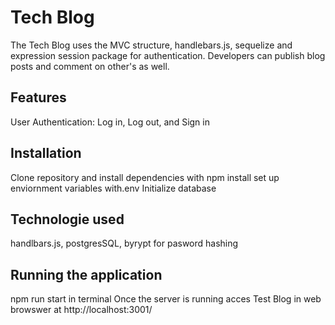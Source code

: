 # Tech Blog
The Tech Blog uses the MVC structure, handlebars.js, sequelize and expression session package for authentication.  Developers can publish blog posts and comment on other's as well.
## Features
User Authentication: Log in, Log out, and Sign in
## Installation 
Clone repository and install dependencies with npm install
set up enviornment variables with.env
Initialize database
## Technologie used 
handlbars.js, postgresSQL, byrypt for pasword hashing
## Running the application
npm run start in terminal 
Once the server is running acces Test Blog in web browswer at http://localhost:3001/
